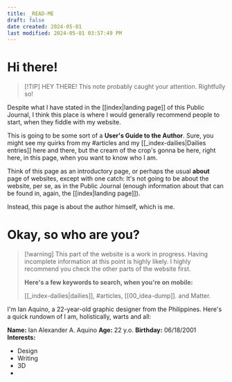 ```yaml
---
title: _READ-ME
draft: false
date created: 2024-05-01
last modified: 2024-05-01 03:57:49 PM
---
```


# Hi there!

>[!TIP] HEY THERE!
>This note probably caught your attention. Rightfully so!

Despite what I have stated in the [[index|landing page]] of this Public Journal, I think this place is where I would generally recommend people to start, when they fiddle with my website.

This is going to be some sort of a **User's Guide to the Author**. Sure, you might see my quirks from my #articles and my [[_index-dailies|Dailies entries]] here and there, but the cream of the crop's gonna be here, right here, in this page, when you want to know who I am.

Think of this page as an introductory page, or perhaps the usual **about** page of websites, except with one catch: It's not going to be about the website, per se, as in the Public Journal (enough information about that can be found in, again, the [[index|landing page]]). 

Instead, this page is about the author himself, which is me.

# Okay, so who are you?


> [!warning] This part of the website is a work in progress. 
> Having incomplete information at this point is highly likely. I highly recommend you check the other parts of the website first.
> 
> **Here's a few keywords to search, when you're on mobile:**
> 
> [[_index-dailies|dailies]], #articles, [[00_idea-dump]]. and Matter.


I'm Ian Aquino, a 22-year-old graphic designer from the Philippines. Here's a quick rundown of I am, holistically, warts and all:

**Name:** Ian Alexander A. Aquino
**Age:** 22 y.o.
**Birthday:** 06/18/2001
**Interests:**
- Design
- Writing
- 3D
- 